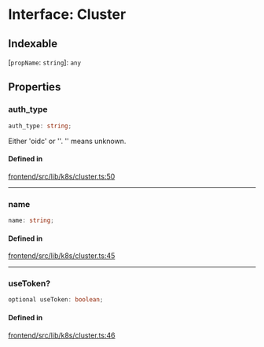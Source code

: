 # Interface: Cluster

## Indexable

 \[`propName`: `string`\]: `any`

## Properties

### auth\_type

```ts
auth_type: string;
```

Either 'oidc' or ''. '' means unknown.

#### Defined in

[frontend/src/lib/k8s/cluster.ts:50](https://github.com/headlamp-k8s/headlamp/blob/2481a1c9f2b4a69a9320466e7a455215b14b97b0/frontend/src/lib/k8s/cluster.ts#L50)

***

### name

```ts
name: string;
```

#### Defined in

[frontend/src/lib/k8s/cluster.ts:45](https://github.com/headlamp-k8s/headlamp/blob/2481a1c9f2b4a69a9320466e7a455215b14b97b0/frontend/src/lib/k8s/cluster.ts#L45)

***

### useToken?

```ts
optional useToken: boolean;
```

#### Defined in

[frontend/src/lib/k8s/cluster.ts:46](https://github.com/headlamp-k8s/headlamp/blob/2481a1c9f2b4a69a9320466e7a455215b14b97b0/frontend/src/lib/k8s/cluster.ts#L46)
